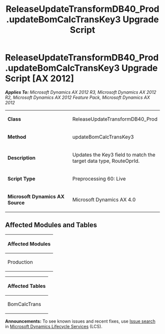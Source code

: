 ﻿---
title: ReleaseUpdateTransformDB40_Prod.updateBomCalcTransKey3 Upgrade Script
TOCTitle: ReleaseUpdateTransformDB40_Prod.updateBomCalcTransKey3 Upgrade Script
ms:assetid: 3f00dd87-fbe0-0219-4775-ce414c483e9f
ms:mtpsurl: https://msdn.microsoft.com/en-us/library/JJ718782(v=AX.60)
ms:contentKeyID: 49707821
ms.date: 05/18/2015
mtps_version: v=AX.60
---

# ReleaseUpdateTransformDB40\_Prod.updateBomCalcTransKey3 Upgrade Script [AX 2012]


_**Applies To:** Microsoft Dynamics AX 2012 R3, Microsoft Dynamics AX 2012 R2, Microsoft Dynamics AX 2012 Feature Pack, Microsoft Dynamics AX 2012_

<table>
<colgroup>
<col style="width: 50%" />
<col style="width: 50%" />
</colgroup>
<tbody>
<tr class="odd">
<td><p><strong>Class</strong></p></td>
<td><p>ReleaseUpdateTransformDB40_Prod</p></td>
</tr>
<tr class="even">
<td><p><strong>Method</strong></p></td>
<td><p>updateBomCalcTransKey3</p></td>
</tr>
<tr class="odd">
<td><p><strong>Description</strong></p></td>
<td><p>Updates the Key3 field to match the target data type, RouteOprId.</p></td>
</tr>
<tr class="even">
<td><p><strong>Script Type</strong></p></td>
<td><p>Preprocessing 60: Live</p></td>
</tr>
<tr class="odd">
<td><p><strong>Microsoft Dynamics AX Source</strong></p></td>
<td><p>Microsoft Dynamics AX 4.0</p></td>
</tr>
</tbody>
</table>


## Affected Modules and Tables

<table>
<colgroup>
<col style="width: 100%" />
</colgroup>
<thead>
<tr class="header">
<th><p>Affected Modules</p></th>
</tr>
</thead>
<tbody>
<tr class="odd">
<td><p>Production</p></td>
</tr>
</tbody>
</table>


<table>
<colgroup>
<col style="width: 100%" />
</colgroup>
<thead>
<tr class="header">
<th><p>Affected Tables</p></th>
</tr>
</thead>
<tbody>
<tr class="odd">
<td><p>BomCalcTrans</p></td>
</tr>
</tbody>
</table>

  
**Announcements:** To see known issues and recent fixes, use [Issue search](http://go.microsoft.com/fwlink/?linkid=389258) in [Microsoft Dynamics Lifecycle Services](http://go.microsoft.com/fwlink/?linkid=306505) (LCS).

